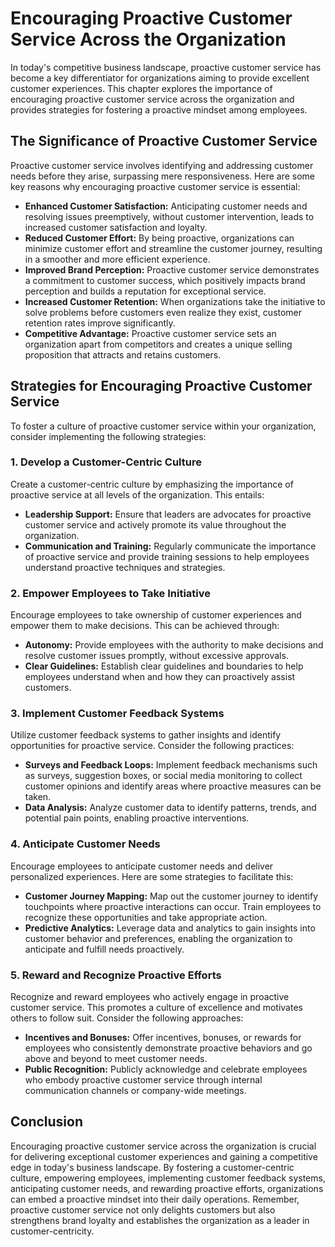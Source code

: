 Encouraging Proactive Customer Service Across the Organization
==========================================================================

In today's competitive business landscape, proactive customer service has become a key differentiator for organizations aiming to provide excellent customer experiences. This chapter explores the importance of encouraging proactive customer service across the organization and provides strategies for fostering a proactive mindset among employees.

The Significance of Proactive Customer Service
----------------------------------------------

Proactive customer service involves identifying and addressing customer needs before they arise, surpassing mere responsiveness. Here are some key reasons why encouraging proactive customer service is essential:

* **Enhanced Customer Satisfaction:** Anticipating customer needs and resolving issues preemptively, without customer intervention, leads to increased customer satisfaction and loyalty.
* **Reduced Customer Effort:** By being proactive, organizations can minimize customer effort and streamline the customer journey, resulting in a smoother and more efficient experience.
* **Improved Brand Perception:** Proactive customer service demonstrates a commitment to customer success, which positively impacts brand perception and builds a reputation for exceptional service.
* **Increased Customer Retention:** When organizations take the initiative to solve problems before customers even realize they exist, customer retention rates improve significantly.
* **Competitive Advantage:** Proactive customer service sets an organization apart from competitors and creates a unique selling proposition that attracts and retains customers.

Strategies for Encouraging Proactive Customer Service
-----------------------------------------------------

To foster a culture of proactive customer service within your organization, consider implementing the following strategies:

### 1. **Develop a Customer-Centric Culture**

Create a customer-centric culture by emphasizing the importance of proactive service at all levels of the organization. This entails:

* **Leadership Support:** Ensure that leaders are advocates for proactive customer service and actively promote its value throughout the organization.
* **Communication and Training:** Regularly communicate the importance of proactive service and provide training sessions to help employees understand proactive techniques and strategies.

### 2. **Empower Employees to Take Initiative**

Encourage employees to take ownership of customer experiences and empower them to make decisions. This can be achieved through:

* **Autonomy:** Provide employees with the authority to make decisions and resolve customer issues promptly, without excessive approvals.
* **Clear Guidelines:** Establish clear guidelines and boundaries to help employees understand when and how they can proactively assist customers.

### 3. **Implement Customer Feedback Systems**

Utilize customer feedback systems to gather insights and identify opportunities for proactive service. Consider the following practices:

* **Surveys and Feedback Loops:** Implement feedback mechanisms such as surveys, suggestion boxes, or social media monitoring to collect customer opinions and identify areas where proactive measures can be taken.
* **Data Analysis:** Analyze customer data to identify patterns, trends, and potential pain points, enabling proactive interventions.

### 4. **Anticipate Customer Needs**

Encourage employees to anticipate customer needs and deliver personalized experiences. Here are some strategies to facilitate this:

* **Customer Journey Mapping:** Map out the customer journey to identify touchpoints where proactive interactions can occur. Train employees to recognize these opportunities and take appropriate action.
* **Predictive Analytics:** Leverage data and analytics to gain insights into customer behavior and preferences, enabling the organization to anticipate and fulfill needs proactively.

### 5. **Reward and Recognize Proactive Efforts**

Recognize and reward employees who actively engage in proactive customer service. This promotes a culture of excellence and motivates others to follow suit. Consider the following approaches:

* **Incentives and Bonuses:** Offer incentives, bonuses, or rewards for employees who consistently demonstrate proactive behaviors and go above and beyond to meet customer needs.
* **Public Recognition:** Publicly acknowledge and celebrate employees who embody proactive customer service through internal communication channels or company-wide meetings.

Conclusion
----------

Encouraging proactive customer service across the organization is crucial for delivering exceptional customer experiences and gaining a competitive edge in today's business landscape. By fostering a customer-centric culture, empowering employees, implementing customer feedback systems, anticipating customer needs, and rewarding proactive efforts, organizations can embed a proactive mindset into their daily operations. Remember, proactive customer service not only delights customers but also strengthens brand loyalty and establishes the organization as a leader in customer-centricity.
